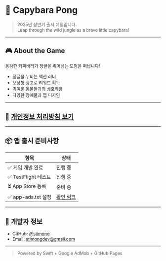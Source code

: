 # 🦫 Capybara Pong

> 2025년 상반기 출시 예정입니다.  
> Leap through the wild jungle as a brave little capybara!

---

## 🎮 About the Game

용감한 카피바라가 정글을 뛰어넘는 모험을 떠납니다!

- 정글을 누비는 액션 러너
- 보상형 광고로 리워드 획득
- 귀여운 동물들과의 상호작용
- 다양한 장애물과 맵 디자인

---

## 📄 [개인정보 처리방침 보기](https://www.notion.so/Capybara-Jump-Jungle-1cbe8c7b232080119f51d619e5cf2990)

---

## 📦 앱 출시 준비사항

| 항목 | 상태 |
|------|------|
| ✅ 게임 개발 완료 | 진행 중 |
| ✅ TestFlight 테스트 | 진행 중 |
| ⏳ App Store 등록 | 준비 중 |
| ✅ app-ads.txt 설정 | [확인 링크](https://stimong.github.io/app-ads.txt) |

---

## 🔗 개발자 정보

- GitHub: [@stimong](https://github.com/stimong)
- Email: stimongdev@gmail.com

---

> Powered by Swift + Google AdMob + GitHub Pages
